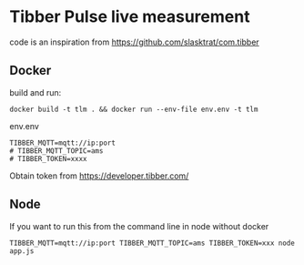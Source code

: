 # Tibber Pulse live measurement


code is an inspiration from https://github.com/slasktrat/com.tibber


## Docker

build and run:

    docker build -t tlm . && docker run --env-file env.env -t tlm


env.env


    TIBBER_MQTT=mqtt://ip:port
    # TIBBER_MQTT_TOPIC=ams
    # TIBBER_TOKEN=xxxx

Obtain token from https://developer.tibber.com/


## Node

If you want to run this from the command line in node without docker

    TIBBER_MQTT=mqtt://ip:port TIBBER_MQTT_TOPIC=ams TIBBER_TOKEN=xxx node app.js
